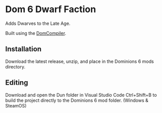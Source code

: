 # Dom 6 Dwarf Faction
Adds Dwarves to the Late Age.

Built using the [DomCompiler](https://github.com/Ryxali/DomCompiler).

## Installation
Download the latest release, unzip, and place in the Dominions 6 mods directory.

## Editing
Download and open the Dun folder in Visual Studio Code
Ctrl+Shift+B to build the project directly to the Dominions 6 mod folder. (Windows & SteamOS)